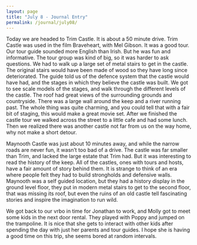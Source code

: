 ```yaml
---
layout: page
title: "July 8 - Journal Entry"
permalink: /journal/july08/
---
```


Today we are headed to Trim Castle. It is about a 50 minute drive. Trim Castle was used in the film Braveheart, with Mel Gibson. It was a good tour. Our tour guide sounded more English than Irish. But he was fun and informative. The tour group was kind of big, so it was harder to ask questions. We had to walk up a large set of metal stairs to get in the castle. The original stairs would have been made of wood so they have long since deteriorated. The guide told us of the defence system that the castle would have had, and the stages in which they believe the castle was built. We got to see scale models of the stages, and walk through the different levels of the castle. The roof had great views of the surrounding grounds and countryside. There was a large wall around the keep and a river running past. The whole thing was quite charming, and you could tell that with a fair bit of staging, this would make a great movie set. After we finished the castle tour we walked across the street to a little cafe and had some lunch. Then we realized there was another castle not far from us on the way home, why not make a short detour. 

Maynooth Castle was just about 10 minutes away, and while the narrow roads are never fun, it wasn’t too bad of a drive. The castle was far smaller than Trim, and lacked the large estate that Trim had. But it was interesting to read the history of the keep. All of the castles, ones with tours and hosts, have a fair amount of story behind them. It is strange to think of an era where people felt they had to build strongholds and defensive walls. Maynooth was a self guided location, but they had a history display in the ground level floor, they put in modern metal stairs to get to the second floor, that was missing its roof, but even the ruins of an old castle tell fascinating stories and inspire the imagination to run wild. 

We got back to our vrbo in time for Jonathan to work, and Molly got to meet some kids in the next door rental. They played with Poppy and jumped on the trampoline. It is nice that she gets to interact with other kids after spending the day with just her parents and tour guides. I hope she is having a good time on this trip, she seems bored at random intervals. 
